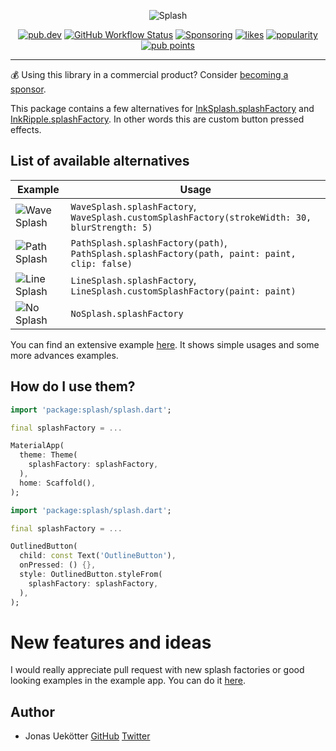 <p align="center">
  <img src="https://raw.githubusercontent.com/ueman/splash/master/img/splash.png" max-height="100" alt="Splash" />
</p>

<p align="center">
  <a href="https://pub.dartlang.org/packages/splash"><img src="https://img.shields.io/pub/v/splash.svg" alt="pub.dev"></a>
  <a href="https://github.com/ueman/splash/actions?query=workflow%3Abuild"><img src="https://github.com/ueman/splash/workflows/build/badge.svg?branch=master" alt="GitHub Workflow Status"></a>
  <a href="https://github.com/ueman#sponsor-me"><img src="https://img.shields.io/github/sponsors/ueman" alt="Sponsoring"></a>
  <a href="https://pub.dev/packages/splash/score"><img src="https://img.shields.io/pub/likes/splash" alt="likes"></a>
  <a href="https://pub.dev/packages/splash/score"><img src="https://img.shields.io/pub/popularity/splash" alt="popularity"></a>
  <a href="https://pub.dev/packages/splash/score"><img src="https://img.shields.io/pub/points/splash" alt="pub points"></a>
</p>

---

💰 Using this library in a commercial product? Consider [becoming a sponsor](https://github.com/ueman#sponsor-me).

This package contains a few alternatives for [InkSplash.splashFactory](https://api.flutter.dev/flutter/material/InkSplash/splashFactory-constant.html)
and [InkRipple.splashFactory](https://api.flutter.dev/flutter/material/InkRipple/splashFactory-constant.html). In other words this are custom button pressed effects.

## List of available alternatives

| Example                                           | Usage  |
|-                                                  |-      |
| ![Wave Splash](https://raw.githubusercontent.com/ueman/splash/master/img/wave_splash.gif "Wave Splash") | `WaveSplash.splashFactory`, `WaveSplash.customSplashFactory(strokeWidth: 30, blurStrength: 5)` |
| ![Path Splash](https://raw.githubusercontent.com/ueman/splash/master/img/path_splash.gif "Path Splash") | `PathSplash.splashFactory(path)`, `PathSplash.splashFactory(path, paint: paint, clip: false)` |
| ![Line Splash](https://raw.githubusercontent.com/ueman/splash/master/img/line_splash.gif "Line Splash") | `LineSplash.splashFactory`, `LineSplash.customSplashFactory(paint: paint)` | 
| ![No Splash](https://raw.githubusercontent.com/ueman/splash/master/img/no_splash.gif "No Splash")       | `NoSplash.splashFactory` | 

You can find an extensive example [here](https://github.com/ueman/splash/blob/master/example/lib/main.dart).
It shows simple usages and some more advances examples.

## How do I use them?

```dart
import 'package:splash/splash.dart';

final splashFactory = ...

MaterialApp(
  theme: Theme(
    splashFactory: splashFactory,
  ),
  home: Scaffold(), 
);
```
```dart
import 'package:splash/splash.dart';

final splashFactory = ...

OutlinedButton(
  child: const Text('OutlineButton'),
  onPressed: () {},
  style: OutlinedButton.styleFrom(
    splashFactory: splashFactory,
  ),
);
```


# New features and ideas

I would really appreciate pull request with new splash factories or good looking examples in the example app. You can do it [here](https://github.com/ueman/splash).

## Author

- Jonas Uekötter [GitHub](https://github.com/ueman) [Twitter](https://twitter.com/ue_man)

